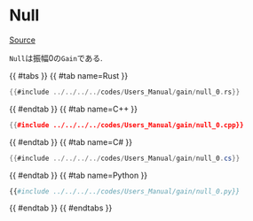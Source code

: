 # Null
[Source](https://github.com/shinolab/autd3-rs/blob/v32.1.0/autd3/src/datagram/gain/null.rs)

`Null`は振幅0の`Gain`である.

{{ #tabs }}
{{ #tab name=Rust }}
```rust
{{#include ../../../../codes/Users_Manual/gain/null_0.rs}}
```
{{ #endtab }}
{{ #tab name=C++ }}
```cpp
{{#include ../../../../codes/Users_Manual/gain/null_0.cpp}}
```
{{ #endtab }}
{{ #tab name=C# }}
```cs
{{#include ../../../../codes/Users_Manual/gain/null_0.cs}}
```
{{ #endtab }}
{{ #tab name=Python }}
```python
{{#include ../../../../codes/Users_Manual/gain/null_0.py}}
```
{{ #endtab }}
{{ #endtabs }}
